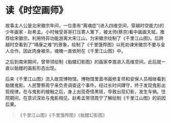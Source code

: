 # 读《时空画师》

  故事主人公是北宋徽宗年间，一位患有“离魂症”(进入四维空间，穿越时空能力)的少年画家 - 赵希孟。小时候受哥哥打压寄人篱下，被太师(蔡京)看中画画天赋，推荐给宋徽宗。利用特异功能游离大宋江山，为宋徽宗绘制了《千里江山图》。后跨越时空看到了“靖康之难”的景象，绘制了《千里饿殍图》以死劝谏宋徽宗不要与金人合作。因此肉身被杀，魂魄一直依附在《千里江山图》中。
  
  之后到南宋期间，曾带领绘制《骷髅幻影图》的画家李嵩进入高维空间。此后就一直以骷髅的画影形态出现。
  
  后来《千里江山图》流入故宫博物馆。博物馆里面书画修复师和安保人员相继看到骷髅鬼影。人民警察周宁来负责调查这个事件。经过长时间蹲守，终于发现鬼影出现规律。在与鬼影的接触之后，身上出现奇怪黑斑，导致出现幻影，发生车祸。住院期间，在意识深处与鬼影相见，赵希孟带领周宁了解绘制《千里江山图》的前因后果。

> 《千里江山图》《千里饿殍图》《骷髅幻影图》